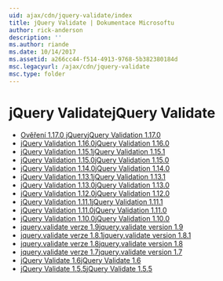 ```yaml
---
uid: ajax/cdn/jquery-validate/index
title: jQuery Validate | Dokumentace Microsoftu
author: rick-anderson
description: ''
ms.author: riande
ms.date: 10/14/2017
ms.assetid: a266cc44-f514-4913-9768-5b382380184d
msc.legacyurl: /ajax/cdn/jquery-validate
msc.type: folder
---
```

<a name="jquery-validate"></a><span data-ttu-id="04de1-102">jQuery Validate</span><span class="sxs-lookup"><span data-stu-id="04de1-102">jQuery Validate</span></span>
====================
- [<span data-ttu-id="04de1-103">Ověření 1.17.0 jQuery</span><span class="sxs-lookup"><span data-stu-id="04de1-103">jQuery Validation 1.17.0</span></span>](cdnjqueryvalidate1170.md)
- [<span data-ttu-id="04de1-104">jQuery Validation 1.16.0</span><span class="sxs-lookup"><span data-stu-id="04de1-104">jQuery Validation 1.16.0</span></span>](cdnjqueryvalidate1160.md)
- [<span data-ttu-id="04de1-105">jQuery Validation 1.15.1</span><span class="sxs-lookup"><span data-stu-id="04de1-105">jQuery Validation 1.15.1</span></span>](cdnjqueryvalidate1151.md)
- [<span data-ttu-id="04de1-106">jQuery Validation 1.15.0</span><span class="sxs-lookup"><span data-stu-id="04de1-106">jQuery Validation 1.15.0</span></span>](cdnjqueryvalidate1150.md)
- [<span data-ttu-id="04de1-107">jQuery Validation 1.14.0</span><span class="sxs-lookup"><span data-stu-id="04de1-107">jQuery Validation 1.14.0</span></span>](cdnjqueryvalidate1140.md)
- [<span data-ttu-id="04de1-108">jQuery Validation 1.13.1</span><span class="sxs-lookup"><span data-stu-id="04de1-108">jQuery Validation 1.13.1</span></span>](cdnjqueryvalidate1131.md)
- [<span data-ttu-id="04de1-109">jQuery Validation 1.13.0</span><span class="sxs-lookup"><span data-stu-id="04de1-109">jQuery Validation 1.13.0</span></span>](cdnjqueryvalidate1130.md)
- [<span data-ttu-id="04de1-110">jQuery Validation 1.12.0</span><span class="sxs-lookup"><span data-stu-id="04de1-110">jQuery Validation 1.12.0</span></span>](cdnjqueryvalidate1120.md)
- [<span data-ttu-id="04de1-111">jQuery Validation 1.11.1</span><span class="sxs-lookup"><span data-stu-id="04de1-111">jQuery Validation 1.11.1</span></span>](cdnjqueryvalidate1111.md)
- [<span data-ttu-id="04de1-112">jQuery Validation 1.11.0</span><span class="sxs-lookup"><span data-stu-id="04de1-112">jQuery Validation 1.11.0</span></span>](cdnjqueryvalidate111.md)
- [<span data-ttu-id="04de1-113">jQuery Validation 1.10.0</span><span class="sxs-lookup"><span data-stu-id="04de1-113">jQuery Validation 1.10.0</span></span>](cdnjqueryvalidate110.md)
- [<span data-ttu-id="04de1-114">jquery.validate verze 1.9</span><span class="sxs-lookup"><span data-stu-id="04de1-114">jquery.validate version 1.9</span></span>](cdnjqueryvalidate19.md)
- [<span data-ttu-id="04de1-115">jquery.validate verze 1.8.1</span><span class="sxs-lookup"><span data-stu-id="04de1-115">jquery.validate version 1.8.1</span></span>](cdnjqueryvalidate181.md)
- [<span data-ttu-id="04de1-116">jquery.validate verze 1.8</span><span class="sxs-lookup"><span data-stu-id="04de1-116">jquery.validate version 1.8</span></span>](cdnjqueryvalidate18.md)
- [<span data-ttu-id="04de1-117">jquery.validate verze 1.7</span><span class="sxs-lookup"><span data-stu-id="04de1-117">jquery.validate version 1.7</span></span>](cdnjqueryvalidate17.md)
- [<span data-ttu-id="04de1-118">jQuery Validate 1.6</span><span class="sxs-lookup"><span data-stu-id="04de1-118">jQuery Validate 1.6</span></span>](cdnjqueryvalidate16.md)
- [<span data-ttu-id="04de1-119">jQuery Validate 1.5.5</span><span class="sxs-lookup"><span data-stu-id="04de1-119">jQuery Validate 1.5.5</span></span>](cdnjqueryvalidate155.md)
